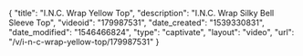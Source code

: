{
    "title": "I.N.C. Wrap Yellow Top",
    "description": "I.N.C. Wrap Silky Bell Sleeve Top",
    "videoid": "179987531",
    "date_created": "1539330831",
    "date_modified": "1546466824",
    "type": "captivate",
    "layout": "video",
    "url": "\/v\/i-n-c-wrap-yellow-top\/179987531"
}